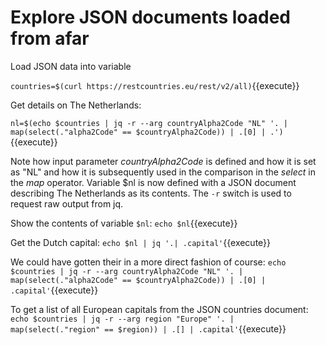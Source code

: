 # Explore JSON documents loaded from afar

Load JSON data into variable

`countries=$(curl https://restcountries.eu/rest/v2/all)`{{execute}} 

Get details on The Netherlands: 

`nl=$(echo $countries | jq -r --arg countryAlpha2Code "NL" '. | map(select(."alpha2Code" == $countryAlpha2Code)) | .[0] | .')`{{execute}} 

Note how input parameter *countryAlpha2Code* is defined and how it is set as "NL" and how it is subsequently used in the comparison in the *select* in the *map* operator. Variable $nl is now defined with a JSON document describing The Netherlands as its contents. The `-r` switch is used to request raw output from jq. 

Show the contents of variable `$nl`:
`echo $nl`{{execute}}

Get the Dutch capital:
`echo $nl | jq '.| .capital'`{{execute}}

We could have gotten their in a more direct fashion of course:
`echo $countries | jq -r --arg countryAlpha2Code "NL" '. | map(select(."alpha2Code" == $countryAlpha2Code)) | .[0] | .capital'`{{execute}} 

To get a list of all European capitals from the JSON countries document:
`echo $countries | jq -r --arg region "Europe" '. | map(select(."region" == $region)) | .[] | .capital'`{{execute}}
